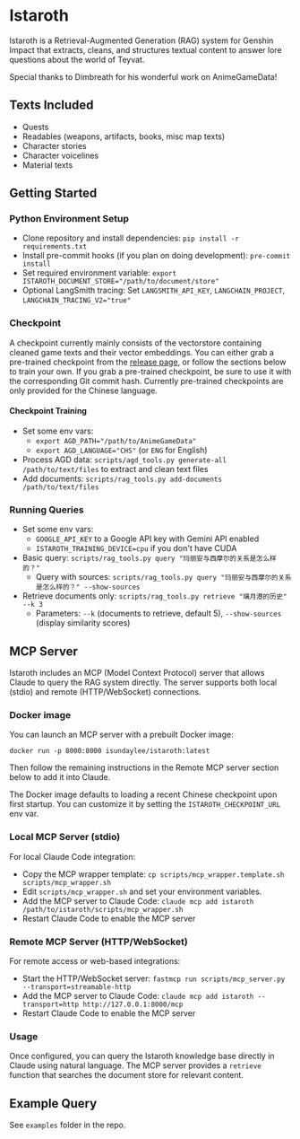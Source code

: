 # Istaroth

Istaroth is a Retrieval-Augmented Generation (RAG) system for Genshin Impact that extracts, cleans, and structures textual content to answer lore questions about the world of Teyvat.

Special thanks to Dimbreath for his wonderful work on AnimeGameData!

## Texts Included

- Quests
- Readables (weapons, artifacts, books, misc map texts)
- Character stories
- Character voicelines
- Material texts

## Getting Started

### Python Environment Setup

- Clone repository and install dependencies: `pip install -r requirements.txt`
- Install pre-commit hooks (if you plan on doing development): `pre-commit install`
- Set required environment variable: `export ISTAROTH_DOCUMENT_STORE="/path/to/document/store"`
- Optional LangSmith tracing: Set `LANGSMITH_API_KEY`, `LANGCHAIN_PROJECT`, `LANGCHAIN_TRACING_V2="true"`

### Checkpoint

A checkpoint currently mainly consists of the vectorstore containing cleaned game texts and their vector embeddings. You can either grab a pre-trained checkpoint from the [release page](https://github.com/isundaylee/istaroth/releases), or follow the sections below to train your own. If you grab a pre-trained checkpoint, be sure to use it with the corresponding Git commit hash. Currently pre-trained checkpoints are only provided for the Chinese language.

#### Checkpoint Training

- Set some env vars:
    - `export AGD_PATH="/path/to/AnimeGameData"`
    - `export AGD_LANGUAGE="CHS"` (or `ENG` for English)
- Process AGD data: `scripts/agd_tools.py generate-all /path/to/text/files` to extract and clean text files
- Add documents: `scripts/rag_tools.py add-documents /path/to/text/files`

### Running Queries

- Set some env vars:
    - `GOOGLE_API_KEY` to a Google API key with Gemini API enabled
    - `ISTAROTH_TRAINING_DEVICE=cpu` if you don't have CUDA
- Basic query: `scripts/rag_tools.py query "玛丽安与西摩尔的关系是怎么样的？"`
    - Query with sources: `scripts/rag_tools.py query "玛丽安与西摩尔的关系是怎么样的？" --show-sources`
- Retrieve documents only: `scripts/rag_tools.py retrieve "璃月港的历史" --k 3`
    - Parameters: `--k` (documents to retrieve, default 5), `--show-sources` (display similarity scores)

## MCP Server

Istaroth includes an MCP (Model Context Protocol) server that allows Claude to query the RAG system directly. The server supports both local (stdio) and remote (HTTP/WebSocket) connections.

### Docker image

You can launch an MCP server with a prebuilt Docker image:

```
docker run -p 8000:8000 isundaylee/istaroth:latest
```

Then follow the remaining instructions in the Remote MCP server section below to add it into Claude.

The Docker image defaults to loading a recent Chinese checkpoint upon first startup. You can customize it by setting the `ISTAROTH_CHECKPOINT_URL` env var.

### Local MCP Server (stdio)

For local Claude Code integration:

- Copy the MCP wrapper template: `cp scripts/mcp_wrapper.template.sh scripts/mcp_wrapper.sh`
- Edit `scripts/mcp_wrapper.sh` and set your environment variables.
- Add the MCP server to Claude Code: `claude mcp add istaroth /path/to/istaroth/scripts/mcp_wrapper.sh`
- Restart Claude Code to enable the MCP server

### Remote MCP Server (HTTP/WebSocket)

For remote access or web-based integrations:

- Start the HTTP/WebSocket server: `fastmcp run scripts/mcp_server.py --transport=streamable-http`
- Add the MCP server to Claude Code: `claude mcp add istaroth --transport=http http://127.0.0.1:8000/mcp`
- Restart Claude Code to enable the MCP server

### Usage

Once configured, you can query the Istaroth knowledge base directly in Claude using natural language. The MCP server provides a `retrieve` function that searches the document store for relevant content.

## Example Query

See `examples` folder in the repo.
